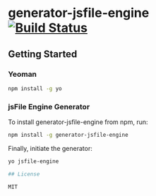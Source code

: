 # generator-jsfile-engine [![Build Status](https://secure.travis-ci.org/jsFile/generator-jsfile-engine.png?branch=master)](https://travis-ci.org/jsFile/generator-jsfile-engine)

## Getting Started

### Yeoman

```bash
npm install -g yo
```

### jsFile Engine Generator
To install generator-jsfile-engine from npm, run:

```bash
npm install -g generator-jsfile-engine
```

Finally, initiate the generator:

```bash
yo jsfile-engine

## License

MIT
